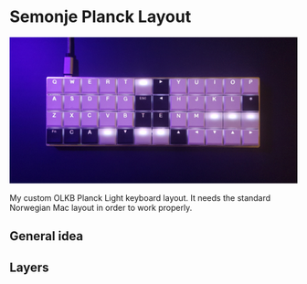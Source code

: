 # Semonje Planck Layout

![What it looks like](/thumbnail.jpg)

My custom OLKB Planck Light keyboard layout. It needs the standard Norwegian Mac layout in order to work properly.

## General idea

## Layers
